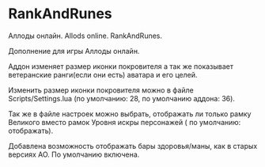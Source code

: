 # RankAndRunes
Аллоды онлайн. Allods online. RankAndRunes.

Дополнение для игры Аллоды онлайн.

Аддон изменяет размер иконки покровителя а так же показывает ветеранские ранги(если они есть) аватара и его целей.

Изменить размер иконки покровителя можно в файле Scripts/Settings.lua (по умолчанию: 28,  по умолчанию аддона: 36).

Так же в файле настроек можно выбрать, отображать ли только рамку Великого вместо рамок Уровня искры персонажей ( по умолчанию: отображать).

Добавлена возможность отображать бары здоровья/маны, как в старых версиях АО. По умолчанию включена.

